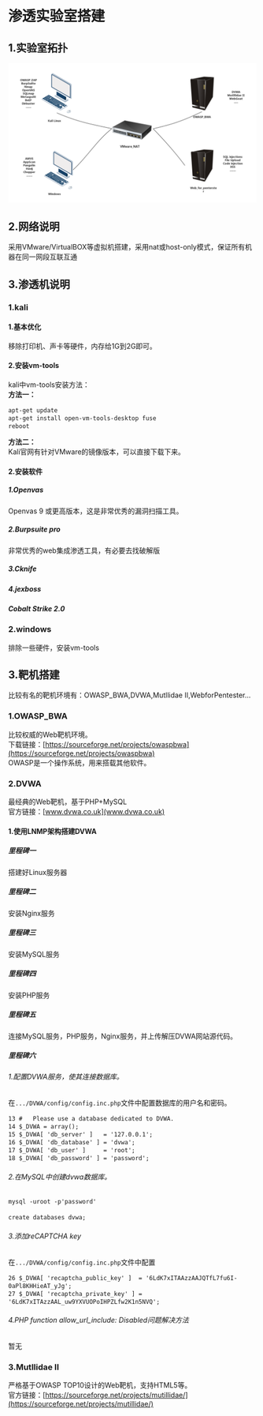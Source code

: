 # 渗透实验室搭建

## 1.实验室拓扑
![fail](img/0.1.PNG)<br>

## 2.网络说明
采用VMware/VirtualBOX等虚拟机搭建，采用nat或host-only模式，保证所有机器在同一网段互联互通<br>

## 3.渗透机说明
### 1.kali
#### 1.基本优化
移除打印机、声卡等硬件，内存给1G到2G即可。<br>
#### 2.安装vm-tools
kali中vm-tools安装方法：<br>
__方法一：__<br>
```
apt-get update
apt-get install open-vm-tools-desktop fuse
reboot
```
__方法二：__<br>
Kali官网有针对VMware的镜像版本，可以直接下载下来。<br>

#### 2.安装软件
##### 1.Openvas
Openvas 9 或更高版本，这是非常优秀的漏洞扫描工具。<br>

##### 2.Burpsuite pro
非常优秀的web集成渗透工具，有必要去找破解版<br>

##### 3.Cknife

##### 4.jexboss

##### Cobalt Strike 2.0
### 2.windows
排除一些硬件，安装vm-tools<br>

## 3.靶机搭建
比较有名的靶机环境有：OWASP_BWA,DVWA,Mutllidae II,WebforPentester...<br>

### 1.OWASP_BWA
比较权威的Web靶机环境。<br>
下载链接：[https://sourceforge.net/projects/owaspbwa](https://sourceforge.net/projects/owaspbwa)<br>
OWASP是一个操作系统，用来搭载其他软件。<br>

### 2.DVWA
最经典的Web靶机，基于PHP+MySQL<br>
官方链接：[www.dvwa.co.uk](www.dvwa.co.uk)<br>

#### 1.使用LNMP架构搭建DVWA
##### 里程碑一
搭建好Linux服务器
##### 里程碑二
安装Nginx服务
##### 里程碑三
安装MySQL服务
##### 里程碑四
安装PHP服务
##### 里程碑五
连接MySQL服务，PHP服务，Nginx服务，并上传解压DVWA网站源代码。<br>
##### 里程碑六
###### 1.配置DVWA服务，使其连接数据库。
在``.../DVWA/config/config.inc.php``文件中配置数据库的用户名和密码。<br>
```
13 #   Please use a database dedicated to DVWA.
14 $_DVWA = array();
15 $_DVWA[ 'db_server' ]   = '127.0.0.1';
16 $_DVWA[ 'db_database' ] = 'dvwa';
17 $_DVWA[ 'db_user' ]     = 'root';
18 $_DVWA[ 'db_password' ] = 'password';
```

###### 2.在MySQL中创建dvwa数据库。
```
mysql -uroot -p'password'

create databases dvwa;
```
###### 3.添加reCAPTCHA key
在``.../DVWA/config/config.inc.php``文件中配置<br>
```
26 $_DVWA[ 'recaptcha_public_key' ]  = '6LdK7xITAAzzAAJQTfL7fu6I-0aPl8KHHieAT_yJg';
27 $_DVWA[ 'recaptcha_private_key' ] = '6LdK7xITAzzAAL_uw9YXVUOPoIHPZLfw2K1n5NVQ';
```

###### 4.PHP function allow_url_include: Disabled问题解决方法
暂无<br>

### 3.Mutllidae II
严格基于OWASP TOP10设计的Web靶机，支持HTML5等。<br>
官方链接：[https://sourceforge.net/projects/mutillidae/](https://sourceforge.net/projects/mutillidae/)<br>
